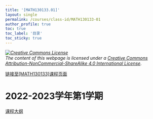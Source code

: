 ```yaml
---
title: '[MATH130133.01]'
layout: single
permalink: /courses/class-id/MATH130133-01
author_profile: true
toc: true
toc_label: '目录'
toc_sticky: true
---
```


<div class='notice--warning'>
	<p><i><a rel='license' href='http://creativecommons.org/licenses/by-nc-sa/4.0/'><img alt='Creative Commons License' style='border-width:0' src='https://i.creativecommons.org/l/by-nc-sa/4.0/88x31.png' /></a><br /> The content of this webpage is licensed under a <a rel='license' href='http://creativecommons.org/licenses/by-nc-sa/4.0/'>Creative Commons Attribution-NonCommercial-ShareAlike 4.0 International License</a>.</i></p>
</div>

<a href='https://fdu-math.github.io/courses/MATH130133'>链接至[MATH130133]课程页面<a>

# 2022-2023学年第1学期

<a href='https://fdu-math.github.io/courses/syllabus/MATH130133.01-2022-2023-1 (Encrypted).pdf'>课程大纲</a>